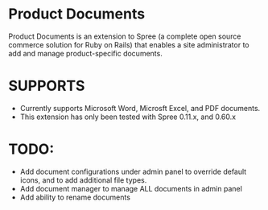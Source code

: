 Product Documents
=================

Product Documents is an extension to Spree (a complete open source commerce solution for Ruby on Rails) that enables a site administrator to add and manage product-specific documents.

SUPPORTS
========

* Currently supports Microsoft Word, Microsft Excel, and PDF documents.
* This extension has only been tested with Spree 0.11.x, and 0.60.x

TODO:
=====

- Add document configurations under admin panel to override default icons, and to add additional file types.
- Add document manager to manage ALL documents in admin panel
- Add ability to rename documents

